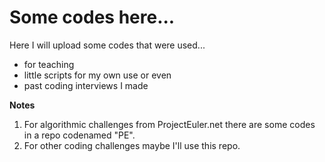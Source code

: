 # Some codes here...

Here I will upload some codes that were used...

- for teaching
- little scripts for my own use or even
- past coding interviews I made


**Notes**

1. For algorithmic challenges from ProjectEuler.net there are some codes in a repo codenamed "PE".
2. For other coding challenges maybe I'll use this repo.

